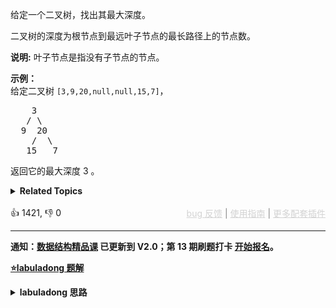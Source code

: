 <p>给定一个二叉树，找出其最大深度。</p>

<p>二叉树的深度为根节点到最远叶子节点的最长路径上的节点数。</p>

<p><strong>说明:</strong>&nbsp;叶子节点是指没有子节点的节点。</p>

<p><strong>示例：</strong><br> 给定二叉树 <code>[3,9,20,null,null,15,7]</code>，</br></p>

<pre>    3
   / \
  9  20
    /  \
   15   7</pre>

<p>返回它的最大深度&nbsp;3 。</p>

<details><summary><strong>Related Topics</strong></summary>树 | 深度优先搜索 | 广度优先搜索 | 二叉树</details><br>

<div>👍 1421, 👎 0<span style='float: right;'><span style='color: gray;'><a href='https://github.com/labuladong/fucking-algorithm/discussions/939' target='_blank' style='color: lightgray;text-decoration: underline;'>bug 反馈</a> | <a href='https://mp.weixin.qq.com/s/NF8mmVyXVfC1ehdMOsO7Cw' target='_blank' style='color: lightgray;text-decoration: underline;'>使用指南</a> | <a href='https://labuladong.github.io/algo/images/others/%E5%85%A8%E5%AE%B6%E6%A1%B6.jpg' target='_blank' style='color: lightgray;text-decoration: underline;'>更多配套插件</a></span></span></div>

<div id="labuladong"><hr>

**通知：[数据结构精品课](https://aep.h5.xeknow.com/s/1XJHEO) 已更新到 V2.0；第 13 期刷题打卡 [开始报名](https://mp.weixin.qq.com/s/eUG2OOzY3k_ZTz-CFvtv5Q)。**



<p><strong><a href="https://labuladong.github.io/article?qno=104" target="_blank">⭐️labuladong 题解</a></strong></p>
<details><summary><strong>labuladong 思路</strong></summary>

## 基本思路

> 本文有视频版：[二叉树/递归的框架思维（纲领篇）](https://www.bilibili.com/video/BV1nG411x77H)

[我的刷题经验总结](https://labuladong.github.io/article/fname.html?fname=算法心得) 说过，二叉树问题虽然简单，但是暗含了动态规划和回溯算法等高级算法的思想。

下面提供两种思路的解法代码。

**详细题解：[东哥带你刷二叉树（纲领篇）](https://labuladong.github.io/article/fname.html?fname=二叉树总结)**

**标签：[二叉树](https://mp.weixin.qq.com/mp/appmsgalbum?__biz=MzAxODQxMDM0Mw==&action=getalbum&album_id=2121994699837177859)，[动态规划](https://mp.weixin.qq.com/mp/appmsgalbum?__biz=MzAxODQxMDM0Mw==&action=getalbum&album_id=1318881141113536512)，[回溯算法](https://mp.weixin.qq.com/mp/appmsgalbum?__biz=MzAxODQxMDM0Mw==&action=getalbum&album_id=2122002916411604996)**

## 解法代码

```java
/***** 解法一，回溯算法思路 *****/
class Solution {

    int depth = 0;
    int res = 0;

    public int maxDepth(TreeNode root) {
        traverse(root);
        return res;
    }

    // 遍历二叉树
    void traverse(TreeNode root) {
        if (root == null) {
            return;
        }

        // 前序遍历位置
        depth++;
        // 遍历的过程中记录最大深度
        res = Math.max(res, depth);
        traverse(root.left);
        traverse(root.right);
        // 后序遍历位置
        depth--;
    }
}

/***** 解法二，动态规划思路 *****/
class Solution2 {
    // 定义：输入一个节点，返回以该节点为根的二叉树的最大深度
    public int maxDepth(TreeNode root) {
        if (root == null) {
            return 0;
        }
        int leftMax = maxDepth(root.left);
        int rightMax = maxDepth(root.right);
        // 根据左右子树的最大深度推出原二叉树的最大深度
        return 1 + Math.max(leftMax, rightMax);
    }
}
```

**类似题目**：
  - [144. 二叉树的前序遍历 🟢](/problems/binary-tree-preorder-traversal)
  - [543. 二叉树的直径 🟢](/problems/diameter-of-binary-tree)
  - [559. N 叉树的最大深度 🟢](/problems/maximum-depth-of-n-ary-tree)
  - [865. 具有所有最深节点的最小子树 🟠](/problems/smallest-subtree-with-all-the-deepest-nodes)
  - [剑指 Offer 55 - I. 二叉树的深度 🟢](/problems/er-cha-shu-de-shen-du-lcof)

</details>
</div>



